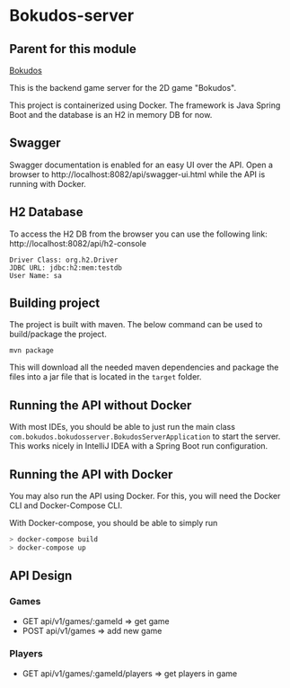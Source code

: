 # Bokudos-server

## Parent for this module
[Bokudos](https://github.com/BadassBison/Bokudos.git)

This is the backend game server for the 2D game "Bokudos".

This project is containerized using Docker.
The framework is Java Spring Boot and the database is an H2 in memory DB for now.

## Swagger

Swagger documentation is enabled for an easy UI over the API.
Open a browser to http://localhost:8082/api/swagger-ui.html while the API is running with Docker.

## H2 Database

To access the H2 DB from the browser you can use the following link:
http://localhost:8082/api/h2-console

```
Driver Class: org.h2.Driver
JDBC URL: jdbc:h2:mem:testdb
User Name: sa
```

## Building project

The project is built with maven. The below command can be used to build/package the project.

```mvn package```

This will download all the needed maven dependencies and package the files into a jar file that is located in the ```target``` folder.

## Running the API without Docker

With most IDEs, you should be able to just run the main class ```com.bokudos.bokudosserver.BokudosServerApplication``` to start the server.
This works nicely in IntelliJ IDEA with a Spring Boot run configuration.

## Running the API with Docker

You may also run the API using Docker. For this, you will need the Docker CLI and Docker-Compose CLI.

With Docker-compose, you should be able to simply run

```bash
> docker-compose build
> docker-compose up
```

## API Design

### Games
- GET api/v1/games/:gameId => get game
- POST api/v1/games => add new game

### Players

- GET api/v1/games/:gameId/players => get players in game
